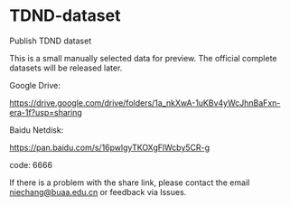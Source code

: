 # TDND-dataset
Publish TDND dataset

This is a small manually selected data for preview. The official complete datasets will be released later.


Google Drive:

https://drive.google.com/drive/folders/1a_nkXwA-1uKBv4yWcJhnBaFxn-era-1f?usp=sharing

Baidu Netdisk:

https://pan.baidu.com/s/16pwlgyTKOXgFlWcby5CR-g 

code: 6666

If there is a problem with the share link, please contact the email niechang@buaa.edu.cn or feedback via Issues.
